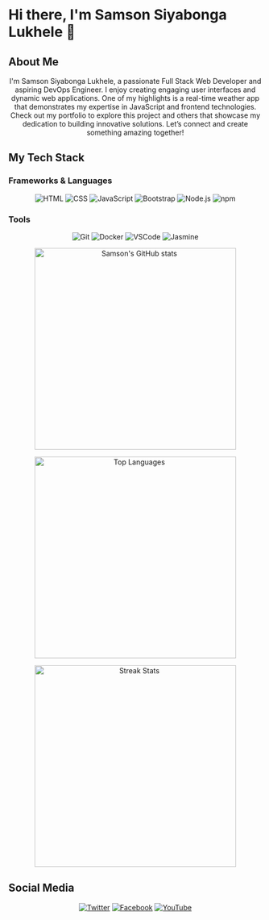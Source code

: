 # Hi there, I'm Samson Siyabonga Lukhele 👋

## About Me
<p align="center">
    I'm Samson Siyabonga Lukhele, a passionate Full Stack Web Developer and aspiring DevOps Engineer. I enjoy creating engaging user interfaces and dynamic web applications. One of my highlights is a real-time weather app that demonstrates my expertise in JavaScript and frontend technologies. Check out my portfolio to explore this project and others that showcase my dedication to building innovative solutions. Let’s connect and create something amazing together!
</p>

## My Tech Stack

### Frameworks & Languages
<p align="center">
    <img src="https://img.shields.io/badge/HTML-E34F26?style=for-the-badge&logo=html5&logoColor=white" alt="HTML">
    <img src="https://img.shields.io/badge/CSS-1572B6?style=for-the-badge&logo=css3&logoColor=white" alt="CSS">
    <img src="https://img.shields.io/badge/JavaScript-F7DF1E?style=for-the-badge&logo=javascript&logoColor=black" alt="JavaScript">
    <img src="https://img.shields.io/badge/Bootstrap-7952B3?style=for-the-badge&logo=bootstrap&logoColor=white" alt="Bootstrap">
    <img src="https://img.shields.io/badge/Node.js-339933?style=for-the-badge&logo=nodedotjs&logoColor=white" alt="Node.js">
    <img src="https://img.shields.io/badge/npm-CB3837?style=for-the-badge&logo=npm&logoColor=white" alt="npm">
</p>

### Tools
<p align="center">
    <img src="https://img.shields.io/badge/Git-F05032?style=for-the-badge&logo=git&logoColor=white" alt="Git">
    <img src="https://img.shields.io/badge/Docker-2496ED?style=for-the-badge&logo=docker&logoColor=white" alt="Docker">
    <img src="https://img.shields.io/badge/Visual_Studio_Code-0078D4?style=for-the-badge&logo=visual%20studio%20code&logoColor=white" alt="VSCode">
    <img src="https://img.shields.io/badge/Jasmine-8A4182?style=for-the-badge&logo=jasmine&logoColor=white" alt="Jasmine">
</p>

<p align="center">
    <img src="https://github-readme-stats.vercel.app/api?username=markuptitan&show_icons=true&theme=dark&card_width=500" alt="Samson's GitHub stats" width="400">
</p>

<p align="center">
    <img src="https://github-readme-stats.vercel.app/api/top-langs/?username=markuptitan&layout=compact&theme=dark&card_width=500" alt="Top Languages" width="400">
</p>

<p align="center">
    <img src="https://github-readme-streak-stats.herokuapp.com/?user=markuptitan&theme=javascript-dark&card_width=500" alt="Streak Stats" width="400">
</p>

## Social Media

<p align="center">
    <a href="https://twitter.com/markuptitan"><img src="https://img.shields.io/badge/Twitter-1DA1F2?style=for-the-badge&logo=twitter&logoColor=white" alt="Twitter"></a>
    <a href="https://facebook.com/markuptitan"><img src="https://img.shields.io/badge/Facebook-1877F2?style=for-the-badge&logo=facebook&logoColor=white" alt="Facebook"></a>
    <a href="https://www.youtube.com/@markuptitan"><img src="https://img.shields.io/badge/YouTube-FF0000?style=for-the-badge&logo=youtube&logoColor=white" alt="YouTube"></a>
</p>
